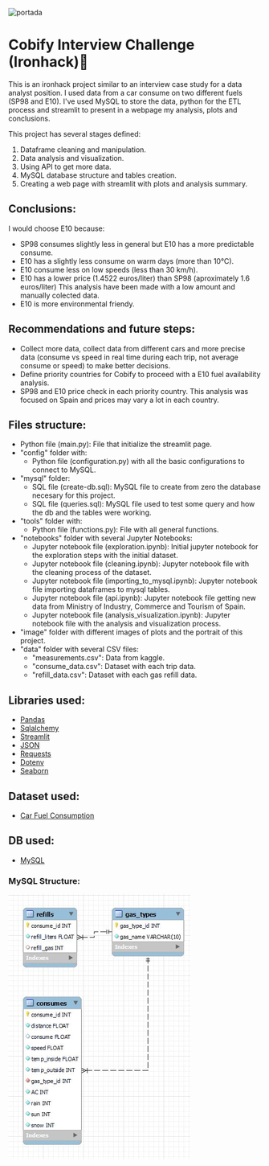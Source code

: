 ![portada](https://github.com/ccastroblua/reto_data/blob/main/images/cobify.jpg)

# Cobify Interview Challenge (Ironhack)🚕

This is an ironhack project similar to an interview case study for a data analyst position. I used data from a car consume on two different fuels (SP98 and E10).
I've used MySQL to store the data, python for the ETL process and streamlit to present in a webpage my analysis, plots and conclusions.

This project has several stages defined:
1. Dataframe cleaning and manipulation.
2. Data analysis and visualization.
3. Using API to get more data.
4. MySQL database structure and tables creation.
5. Creating a web page with streamlit with plots and analysis summary.

## Conclusions:
I would choose E10 because:
- SP98 consumes slightly less in general but E10 has a more predictable consume.
- E10 has a slightly less consume on warm days (more than 10°C).
- E10 consume less on low speeds (less than 30 km/h).
- E10 has a lower price (1.4522 euros/liter) than SP98 (aproximately 1.6 euros/liter)
This analysis have been made with a low amount and manually colected data.
- E10 is more environmental friendy.

## Recommendations and future steps:
- Collect more data, collect data from different cars and more precise data (consume vs speed in real time during each trip, not average consume or speed) to make better decisions.
- Define priority countries for Cobify to proceed with a E10 fuel availability analysis.
- SP98 and E10 price check in each priority country. This analysis was focused on Spain and prices may vary a lot in each country.

## Files structure:

- Python file (main.py): File that initialize the streamlit page.
- "config" folder with:
    - Python file (configuration.py) with all the basic configurations to connect to MySQL.
- "mysql" folder:
    - SQL file (create-db.sql): MySQL file to create from zero the database necesary for this project.
    - SQL file (queries.sql): MySQL file used to test some query and how the db and the tables were working.
- "tools" folder with:
    - Python file (functions.py): File with all general functions.
- "notebooks" folder with several Jupyter Notebooks:
    - Jupyter notebook file (exploration.ipynb): Initial jupyter notebook for the exploration steps with the initial dataset.
    - Jupyter notebook file (cleaning.ipynb): Jupyter notebook file with the cleaning process of the dataset.
    - Jupyter notebook file (importing_to_mysql.ipynb): Jupyter notebook file importing dataframes to mysql tables.
    - Jupyter notebook file (api.ipynb): Jupyter notebook file getting new data from 
    Ministry of Industry, Commerce and Tourism of Spain.
    - Jupyter notebook file (analysis_visualization.ipynb): Jupyter notebook file with the analysis and visualization process.
- "image" folder with different images of plots and the portrait of this project.
- "data" folder with several CSV files:
    - "measurements.csv": Data from kaggle.
    - "consume_data.csv": Dataset with each trip data.
    - "refill_data.csv": Dataset with each gas refill data.

## Libraries used:

- [Pandas](https://pandas.pydata.org/)
- [Sqlalchemy](https://www.sqlalchemy.org/)
- [Streamlit](https://docs.streamlit.io/en/stable/api.html)
- [JSON](https://docs.python.org/3/library/json.html)
- [Requests](https://docs.python-requests.org/en/master/)
- [Dotenv](https://pypi.org/project/python-dotenv/)
- [Seaborn](https://seaborn.pydata.org/introduction.html)

## Dataset used:

- [Car Fuel Consumption](https://www.kaggle.com/anderas/car-consume)

## DB used:

- [MySQL](https://www.mysql.com/)

### MySQL Structure:

![MySQL Schema](images/mysql.JPG)